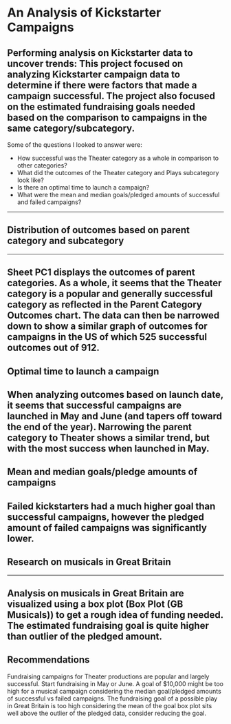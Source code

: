 # An Analysis of Kickstarter Campaigns
Performing analysis on Kickstarter data to uncover trends: This project focused on analyzing Kickstarter campaign data to determine if there were factors that made a campaign successful. The project also focused on the estimated fundraising goals needed based on the comparison to campaigns in the same category/subcategory.
---
Some of the questions I looked to answer were:
* How successful was the Theater category as a whole in comparison to other categories?
* What did the outcomes of the Theater category and Plays subcategory look like?
* Is there an optimal time to launch a campaign?
* What were the mean and median goals/pledged amounts of successful and failed campaigns?
---
## Distribution of outcomes based on parent category and subcategory
---
Sheet PC1 displays the outcomes of parent categories. As a whole, it seems that the Theater category is a popular and generally successful category as reflected in the Parent Category Outcomes chart. The data can then be narrowed down to show a similar graph of outcomes for campaigns in the US of which 525 successful outcomes out of 912. 
---
## Optimal time to launch a campaign
When analyzing outcomes based on launch date, it seems that successful campaigns are launched in May and June (and tapers off toward the end of the year). Narrowing the parent category to Theater shows a similar trend, but with the most success when launched in May.
---
## Mean and median goals/pledge amounts of campaigns
Failed kickstarters had a much higher goal than successful campaigns, however the pledged amount of failed campaigns was significantly lower.
---
## Research on musicals in Great Britain
---
Analysis on musicals in Great Britain are visualized using a box plot (Box Plot (GB Musicals)) to get a rough idea of funding needed. The estimated fundraising goal is quite higher than outlier of the pledged amount.
---
## Recommendations
Fundraising campaigns for Theater productions are popular and largely successful.
Start fundraising in May or June.
A goal of $10,000 might be too high for a musical campaign considering the median goal/pledged amounts of successful vs failed campaigns.
The fundraising goal of a possible play in Great Britain is too high considering the mean of the goal box plot sits well above the outlier of the pledged data, consider reducing the goal.
